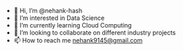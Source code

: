 - 👋 Hi, I’m @nehank-hash
- 👀 I’m interested in Data Science
- 🌱 I’m currently learning Cloud Computing
- 💞️ I’m looking to collaborate on different industry projects
- 📫 How to reach me nehank9145@gmail.com

<!---
nehank-hash/nehank-hash is a ✨ special ✨ repository because its `README.md` (this file) appears on your GitHub profile.
You can click the Preview link to take a look at your changes.
--->
